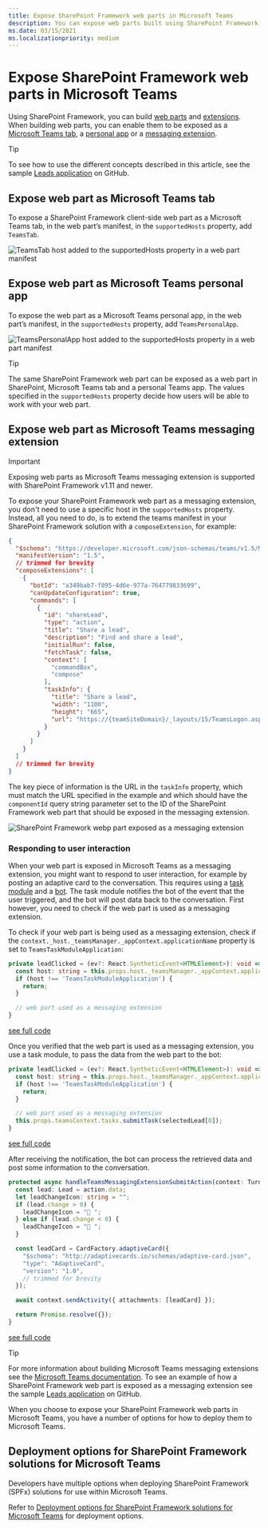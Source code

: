 ```yaml
---
title: Expose SharePoint Framework web parts in Microsoft Teams
description: You can expose web parts built using SharePoint Framework in Microsoft Teams.
ms.date: 03/15/2021
ms.localizationpriority: medium
---
```


# Expose SharePoint Framework web parts in Microsoft Teams

Using SharePoint Framework, you can build [web parts](web-parts/overview-client-side-web-parts.md) and [extensions](extensions/overview-extensions.md). When building web parts, you can enable them to be exposed as a [Microsoft Teams tab](/microsoftteams/platform/tabs/what-are-tabs), a [personal app](/microsoftteams/platform/concepts/design/personal-apps) or a [messaging extension](/microsoftteams/platform/messaging-extensions/what-are-messaging-extensions).

> [!TIP]
> To see how to use the different concepts described in this article, see the sample [Leads application](https://github.com/pnp/sp-dev-solutions/tree/master/solutions/LeadsLOBSolution) on GitHub.

## Expose web part as Microsoft Teams tab

To expose a SharePoint Framework client-side web part as a Microsoft Teams tab, in the web part’s manifest, in the `supportedHosts` property, add `TeamsTab`.

![TeamsTab host added to the supportedHosts property in a web part manifest](../images/build-for-teams/build-for-teams-manifest-teamstab.png)

## Expose web part as Microsoft Teams personal app

To expose the web part as a Microsoft Teams personal app, in the web part’s manifest, in the `supportedHosts` property, add `TeamsPersonalApp`.

![TeamsPersonalApp host added to the supportedHosts property in a web part manifest](../images/build-for-teams/build-for-teams-manifest-teamspersonalapp.png)

> [!TIP]
> The same SharePoint Framework web part can be exposed as a web part in SharePoint, Microsoft Teams tab and a personal Teams app. The values specified in the `supportedHosts` property decide how users will be able to work with your web part.

## Expose web part as Microsoft Teams messaging extension

> [!IMPORTANT]
> Exposing web parts as Microsoft Teams messaging extension is supported with SharePoint Framework v1.11 and newer.


To expose your SharePoint Framework web part as a messaging extension, you don't need to use a specific host in the `supportedHosts` property. Instead, all you need to do, is to extend the teams manifest in your SharePoint Framework solution with a `composeExtension`, for example:

```json
{
  "$schema": "https://developer.microsoft.com/json-schemas/teams/v1.5/MicrosoftTeams.schema.json",
  "manifestVersion": "1.5",
  // trimmed for brevity
  "composeExtensions": [
    {
      "botId": "a349bab7-f895-4d6e-977a-764779833699",
      "canUpdateConfiguration": true,
      "commands": [
        {
          "id": "shareLead",
          "type": "action",
          "title": "Share a lead",
          "description": "Find and share a lead",
          "initialRun": false,
          "fetchTask": false,
          "context": [
            "commandBox",
            "compose"
          ],
          "taskInfo": {
            "title": "Share a lead",
            "width": "1100",
            "height": "665",
            "url": "https://{teamSiteDomain}/_layouts/15/TeamsLogon.aspx?SPFX=true&dest=/_layouts/15/teamstaskhostedapp.aspx%3Fteams%26personal%26componentId=e81a1b68-686e-412f-90ac-cb80f2544398%26forceLocale={locale}"
          }
        }
      ]
    }
  ]
  // trimmed for brevity
}
```

The key piece of information is the URL in the `taskInfo` property, which must match the URL specified in the example and which should have the `componentId` query string parameter set to the ID of the SharePoint Framework web part that should be exposed in the messaging extension.

![SharePoint Framework webp part exposed as a messaging extension](../images/build-for-teams/build-for-teams-messaging-extension.gif)

### Responding to user interaction

When your web part is exposed in Microsoft Teams as a messaging extension, you might want to respond to user interaction, for example by posting an adaptive card to the conversation. This requires using a [task module](/microsoftteams/platform/task-modules-and-cards/what-are-task-modules) and a [bot](/microsoftteams/platform/bots/what-are-bots). The task module notifies the bot of the event that the user triggered, and the bot will post data back to the conversation. First however, you need to check if the web part is used as a messaging extension.

To check if your web part is being used as a messaging extension, check if the `context._host._teamsManager._appContext.applicationName` property is set to `TeamsTaskModuleApplication`:

```typescript
private leadClicked = (ev?: React.SyntheticEvent<HTMLElement>): void => {
  const host: string = this.props.host._teamsManager._appContext.applicationName;
  if (host !== 'TeamsTaskModuleApplication') {
    return;
  }

  // web part used as a messaging extension
}
```

[see full code](https://github.com/pnp/sp-dev-solutions/blob/cd3757ac071e2fb9f90a3f64b43ede8b1de39a0c/solutions/LeadsLOBSolution/webpart/src/webparts/leads/components/Leads/Leads.tsx#L111-L114)

Once you verified that the web part is used as a messaging extension, you use a task module, to pass the data from the web part to the bot:

```typescript
private leadClicked = (ev?: React.SyntheticEvent<HTMLElement>): void => {
  const host: string = this.props.host._teamsManager._appContext.applicationName;
  if (host !== 'TeamsTaskModuleApplication') {
    return;
  }

  // web part used as a messaging extension
  this.props.teamsContext.tasks.submitTask(selectedLead[0]);
}
```

[see full code](https://github.com/pnp/sp-dev-solutions/blob/cd3757ac071e2fb9f90a3f64b43ede8b1de39a0c/solutions/LeadsLOBSolution/webpart/src/webparts/leads/components/Leads/Leads.tsx#L128)

After receiving the notification, the bot can process the retrieved data and post some information to the conversation.

```typescript
protected async handleTeamsMessagingExtensionSubmitAction(context: TurnContext, action: MessagingExtensionAction): Promise<MessagingExtensionActionResponse> {
  const lead: Lead = action.data;
  let leadChangeIcon: string = "";
  if (lead.change > 0) {
    leadChangeIcon = "🔼 ";
  } else if (lead.change < 0) {
    leadChangeIcon = "🔽 ";
  }

  const leadCard = CardFactory.adaptiveCard({
    "$schema": "http://adaptivecards.io/schemas/adaptive-card.json",
    "type": "AdaptiveCard",
    "version": "1.0",
    // trimmed for brevity
  });

  await context.sendActivity({ attachments: [leadCard] });

  return Promise.resolve({});
}
```

[see full code](https://github.com/pnp/sp-dev-solutions/blob/cd3757ac071e2fb9f90a3f64b43ede8b1de39a0c/solutions/LeadsLOBSolution/bot/src/app/leadsBot/LeadsBot.ts#L24)

> [!TIP]
> For more information about building Microsoft Teams messaging extensions see the [Microsoft Teams documentation](/microsoftteams/platform/messaging-extensions/what-are-messaging-extensions). To see an example of how a SharePoint Framework web part is exposed as a messaging extension see the sample [Leads application](https://github.com/pnp/sp-dev-solutions/tree/master/solutions/LeadsLOBSolution) on GitHub.

When you choose to expose your SharePoint Framework web parts in Microsoft Teams, you have a number of options for how to deploy them to Microsoft Teams.

## Deployment options for SharePoint Framework solutions for Microsoft Teams

Developers have multiple options when deploying SharePoint Framework (SPFx) solutions for use within Microsoft Teams.

Refer to [Deployment options for SharePoint Framework solutions for Microsoft Teams](deployment-spfx-teams-solutions.md) for deployment options.
